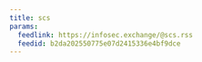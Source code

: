 ```yaml
---
title: scs
params:
  feedlink: https://infosec.exchange/@scs.rss
  feedid: b2da202550775e07d2415336e4bf9dce
---
```

